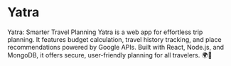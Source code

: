# Yatra
Yatra: Smarter Travel Planning Yatra is a web app for effortless trip planning. It features budget calculation, travel history tracking, and place recommendations powered by Google APIs. Built with React, Node.js, and MongoDB, it offers secure, user-friendly planning for all travelers. 🌍🧳
